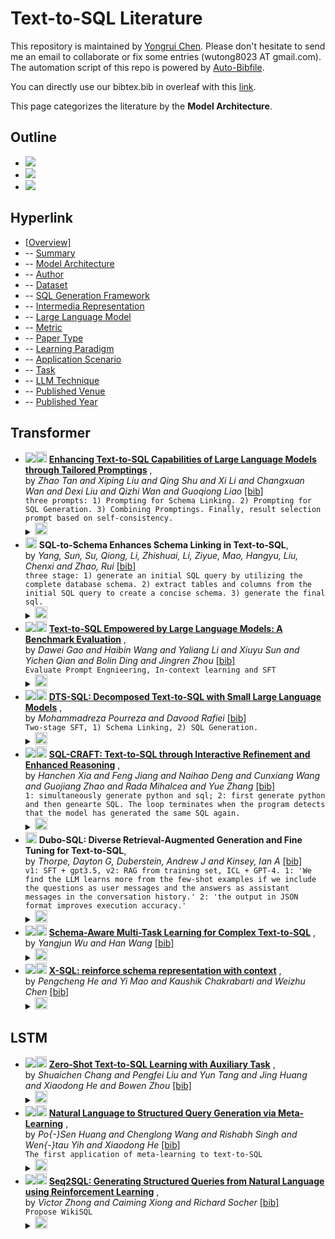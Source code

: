 # Text-to-SQL Literature 
This repository is maintained by [Yongrui Chen](). Please don't hesitate to send me an email to collaborate or fix some entries (wutong8023 AT gmail.com). 
The automation script of this repo is powered by [Auto-Bibfile](https://github.com/wutong8023/Auto-Bibfile.git).

You can directly use our bibtex.bib in overleaf with this [link]().

This page categorizes the literature by the **Model Architecture**.

## Outline 
- [![](https://img.shields.io/badge/Hyperlink-blue)](https://github.com/bahuia/Awesome_Text_to_SQL/blob/master/taxonomy/architecture/README.md#hyperlink)
- [![](https://img.shields.io/badge/Transformer-8-blue)](https://github.com/bahuia/Awesome_Text_to_SQL/blob/master/taxonomy/architecture/README.md#transformer)
- [![](https://img.shields.io/badge/LSTM-3-blue)](https://github.com/bahuia/Awesome_Text_to_SQL/blob/master/taxonomy/architecture/README.md#lstm)
## Hyperlink 
- [[Overview]](https://github.com/bahuia/Awesome_Text_to_SQL/blob/master/README.md)
-  -- [Summary](https://github.com/bahuia/Awesome_Text_to_SQL/blob/master/taxonomy/./)
-  -- [Model Architecture](https://github.com/bahuia/Awesome_Text_to_SQL/blob/master/taxonomy/architecture)
-  -- [Author](https://github.com/bahuia/Awesome_Text_to_SQL/blob/master/taxonomy/author)
-  -- [Dataset](https://github.com/bahuia/Awesome_Text_to_SQL/blob/master/taxonomy/dataset)
-  -- [SQL Generation Framework](https://github.com/bahuia/Awesome_Text_to_SQL/blob/master/taxonomy/framework)
-  -- [Intermedia Representation](https://github.com/bahuia/Awesome_Text_to_SQL/blob/master/taxonomy/intermedia)
-  -- [Large Language Model](https://github.com/bahuia/Awesome_Text_to_SQL/blob/master/taxonomy/llm)
-  -- [Metric](https://github.com/bahuia/Awesome_Text_to_SQL/blob/master/taxonomy/metric)
-  -- [Paper Type](https://github.com/bahuia/Awesome_Text_to_SQL/blob/master/taxonomy/paper_type)
-  -- [ Learning Paradigm](https://github.com/bahuia/Awesome_Text_to_SQL/blob/master/taxonomy/paradigm)
-  -- [Application Scenario](https://github.com/bahuia/Awesome_Text_to_SQL/blob/master/taxonomy/scenario)
-  -- [Task](https://github.com/bahuia/Awesome_Text_to_SQL/blob/master/taxonomy/task)
-  -- [LLM Technique](https://github.com/bahuia/Awesome_Text_to_SQL/blob/master/taxonomy/technique)
-  -- [Published Venue](https://github.com/bahuia/Awesome_Text_to_SQL/blob/master/taxonomy/venue)
-  -- [Published Year](https://github.com/bahuia/Awesome_Text_to_SQL/blob/master/taxonomy/year)

## Transformer

- [![](https://img.shields.io/badge/COLING-2024-blue)](https://aclanthology.org/2024.lrec-main.539)<a href="https://scholar.google.com.hk/scholar?q=Enhancing+Text-to-SQL+Capabilities+of+Large+Language+Models+through+Tailored+Promptings"><img src="https://img.shields.io/badge/-blue.svg?&logo=google-scholar&logoColor=white" height="18" align="bottom"></a> [**Enhancing Text-to-SQL Capabilities of Large Language Models through
Tailored Promptings**](https://aclanthology.org/2024.lrec-main.539) , <br> by *Zhao Tan and
Xiping Liu and
Qing Shu and
Xi Li and
Changxuan Wan and
Dexi Liu and
Qizhi Wan and
Guoqiong Liao* [[bib]](https://github.com/bahuia/Awesome_Text_to_SQL/blob/master/./bibtex.bib#L45-L86) <br>```three prompts: 1) Prompting for Schema Linking. 2) Prompting for SQL Generation. 3) Combining Promptings. Finally, result selection prompt based on self-consistency.
```</details><details><summary><img src=https://github.com/bahuia/Awesome_Text_to_SQL/blob/master/scripts/svg/copy_icon.png height="20" align="bottom"></summary><pre>```TanLSLWLWL24```
- <a href="https://scholar.google.com.hk/scholar?q=SQL-to-Schema+Enhances+Schema+Linking+in+Text-to-SQL"><img src="https://img.shields.io/badge/-blue.svg?&logo=google-scholar&logoColor=white" height="18" align="bottom"></a> **SQL-to-Schema Enhances Schema Linking in Text-to-SQL**, <br> by *Yang, Sun, Su, Qiong, Li, Zhishuai, Li, Ziyue, Mao, Hangyu, Liu, Chenxi and Zhao, Rui* [[bib]](https://github.com/bahuia/Awesome_Text_to_SQL/blob/master/./bibtex.bib#L89-L106) <br>```three stage: 1) generate an initial SQL query by utilizing the complete database schema. 2) extract tables and columns from the initial SQL query to create a concise schema. 3) generate the final sql.
```</details><details><summary><img src=https://github.com/bahuia/Awesome_Text_to_SQL/blob/master/scripts/svg/copy_icon.png height="20" align="bottom"></summary><pre>```yang2024sql```
- [![](https://img.shields.io/badge/VLDB-2024-blue)](https://www.vldb.org/pvldb/vol17/p1132-gao.pdf)<a href="https://scholar.google.com.hk/scholar?q=Text-to-SQL+Empowered+by+Large+Language+Models:+A+Benchmark+Evaluation"><img src="https://img.shields.io/badge/-blue.svg?&logo=google-scholar&logoColor=white" height="18" align="bottom"></a> [**Text-to-SQL Empowered by Large Language Models: A Benchmark Evaluation**](https://www.vldb.org/pvldb/vol17/p1132-gao.pdf) , <br> by *Dawei Gao and
Haibin Wang and
Yaliang Li and
Xiuyu Sun and
Yichen Qian and
Bolin Ding and
Jingren Zhou* [[bib]](https://github.com/bahuia/Awesome_Text_to_SQL/blob/master/./bibtex.bib#L110-L156) <br>```Evaluate Prompt Engnieering, In-context learning and SFT
```</details><details><summary><img src=https://github.com/bahuia/Awesome_Text_to_SQL/blob/master/scripts/svg/copy_icon.png height="20" align="bottom"></summary><pre>```pvldb-GaoWLSQDZ24```
- [![](https://img.shields.io/badge/CoRR-2024-blue)](https://doi.org/10.48550/arXiv.2402.01117)<a href="https://scholar.google.com.hk/scholar?q=DTS-SQL:+Decomposed+Text-to-SQL+with+Small+Large+Language+Models"><img src="https://img.shields.io/badge/-blue.svg?&logo=google-scholar&logoColor=white" height="18" align="bottom"></a> [**DTS-SQL: Decomposed Text-to-SQL with Small Large Language Models**](https://doi.org/10.48550/arXiv.2402.01117) , <br> by *Mohammadreza Pourreza and
Davood Rafiei* [[bib]](https://github.com/bahuia/Awesome_Text_to_SQL/blob/master/./bibtex.bib#L160-L195) <br>```Two-stage SFT, 1) Schema Linking, 2) SQL Generation.
```</details><details><summary><img src=https://github.com/bahuia/Awesome_Text_to_SQL/blob/master/scripts/svg/copy_icon.png height="20" align="bottom"></summary><pre>```abs-2402-01117```
- [![](https://img.shields.io/badge/CoRR-2024-blue)](https://doi.org/10.48550/arXiv.2402.14851)<a href="https://scholar.google.com.hk/scholar?q=SQL-CRAFT:+Text-to-SQL+through+Interactive+Refinement+and+Enhanced+Reasoning"><img src="https://img.shields.io/badge/-blue.svg?&logo=google-scholar&logoColor=white" height="18" align="bottom"></a> [**SQL-CRAFT: Text-to-SQL through Interactive Refinement and Enhanced
Reasoning**](https://doi.org/10.48550/arXiv.2402.14851) , <br> by *Hanchen Xia and
Feng Jiang and
Naihao Deng and
Cunxiang Wang and
Guojiang Zhao and
Rada Mihalcea and
Yue Zhang* [[bib]](https://github.com/bahuia/Awesome_Text_to_SQL/blob/master/./bibtex.bib#L275-L309) <br>```1: simultaneously generate python and sql; 2: first generate python and then genearte SQL. The loop terminates when the program detects that the model has generated the same SQL again.
```</details><details><summary><img src=https://github.com/bahuia/Awesome_Text_to_SQL/blob/master/scripts/svg/copy_icon.png height="20" align="bottom"></summary><pre>```journals-corr-abs-2402-14851```
- <a href="https://scholar.google.com.hk/scholar?q=Dubo-SQL:+Diverse+Retrieval-Augmented+Generation+and+Fine+Tuning+for+Text-to-SQL"><img src="https://img.shields.io/badge/-blue.svg?&logo=google-scholar&logoColor=white" height="18" align="bottom"></a> **Dubo-SQL: Diverse Retrieval-Augmented Generation and Fine Tuning for Text-to-SQL**, <br> by *Thorpe, Dayton G, Duberstein, Andrew J and Kinsey, Ian A* [[bib]](https://github.com/bahuia/Awesome_Text_to_SQL/blob/master/./bibtex.bib#L312-L331) <br>```v1: SFT + gpt3.5, v2: RAG from training set, ICL + GPT-4. 1: 'We find the LLM learns more from the few-shot examples if we include the questions as user messages and the answers as assistant messages in the conversation history.' 2: 'the output in JSON format improves execution accuracy.'
```</details><details><summary><img src=https://github.com/bahuia/Awesome_Text_to_SQL/blob/master/scripts/svg/copy_icon.png height="20" align="bottom"></summary><pre>```thorpe2024dubo```
- [![](https://img.shields.io/badge/CoRR-2024-blue)](https://doi.org/10.48550/arXiv.2403.09706)<a href="https://scholar.google.com.hk/scholar?q=Schema-Aware+Multi-Task+Learning+for+Complex+Text-to-SQL"><img src="https://img.shields.io/badge/-blue.svg?&logo=google-scholar&logoColor=white" height="18" align="bottom"></a> [**Schema-Aware Multi-Task Learning for Complex Text-to-SQL**](https://doi.org/10.48550/arXiv.2403.09706) , <br> by *Yangjun Wu and
Han Wang* [[bib]](https://github.com/bahuia/Awesome_Text_to_SQL/blob/master/./bibtex.bib#L334-L362) <br></details><details><summary><img src=https://github.com/bahuia/Awesome_Text_to_SQL/blob/master/scripts/svg/copy_icon.png height="20" align="bottom"></summary><pre>```journals-corr-abs-2403-09706```
- [![](https://img.shields.io/badge/CoRR-2019-blue)](http://arxiv.org/abs/1908.08113)<a href="https://scholar.google.com.hk/scholar?q=X-SQL:+reinforce+schema+representation+with+context"><img src="https://img.shields.io/badge/-blue.svg?&logo=google-scholar&logoColor=white" height="18" align="bottom"></a> [**X-SQL: reinforce schema representation with context**](http://arxiv.org/abs/1908.08113) , <br> by *Pengcheng He and
Yi Mao and
Kaushik Chakrabarti and
Weizhu Chen* [[bib]](https://github.com/bahuia/Awesome_Text_to_SQL/blob/master/./bibtex.bib#L656-L683) <br></details><details><summary><img src=https://github.com/bahuia/Awesome_Text_to_SQL/blob/master/scripts/svg/copy_icon.png height="20" align="bottom"></summary><pre>```journals-corr-abs-1908-08113```
## LSTM

- [![](https://img.shields.io/badge/AAAI-2020-blue)](https://aaai.org/ojs/index.php/AAAI/article/view/6246)<a href="https://scholar.google.com.hk/scholar?q=Zero-Shot+Text-to-SQL+Learning+with+Auxiliary+Task"><img src="https://img.shields.io/badge/-blue.svg?&logo=google-scholar&logoColor=white" height="18" align="bottom"></a> [**Zero-Shot Text-to-SQL Learning with Auxiliary Task**](https://aaai.org/ojs/index.php/AAAI/article/view/6246) , <br> by *Shuaichen Chang and
Pengfei Liu and
Yun Tang and
Jing Huang and
Xiaodong He and
Bowen Zhou* [[bib]](https://github.com/bahuia/Awesome_Text_to_SQL/blob/master/./bibtex.bib#L685-L714) <br></details><details><summary><img src=https://github.com/bahuia/Awesome_Text_to_SQL/blob/master/scripts/svg/copy_icon.png height="20" align="bottom"></summary><pre>```ChangLT0HZ20```
- [![](https://img.shields.io/badge/NAACL-2018-blue)](https://doi.org/10.18653/v1/n18-2115)<a href="https://scholar.google.com.hk/scholar?q=Natural+Language+to+Structured+Query+Generation+via+Meta-Learning"><img src="https://img.shields.io/badge/-blue.svg?&logo=google-scholar&logoColor=white" height="18" align="bottom"></a> [**Natural Language to Structured Query Generation via Meta-Learning**](https://doi.org/10.18653/v1/n18-2115) , <br> by *Po{-}Sen Huang and
Chenglong Wang and
Rishabh Singh and
Wen{-}tau Yih and
Xiaodong He* [[bib]](https://github.com/bahuia/Awesome_Text_to_SQL/blob/master/./bibtex.bib#L593-L624) <br>```The first application of meta-learning to text-to-SQL
```</details><details><summary><img src=https://github.com/bahuia/Awesome_Text_to_SQL/blob/master/scripts/svg/copy_icon.png height="20" align="bottom"></summary><pre>```HuangWSYH18```
- [![](https://img.shields.io/badge/CoRR-2017-blue)](http://arxiv.org/abs/1709.00103)<a href="https://scholar.google.com.hk/scholar?q=Seq2SQL:+Generating+Structured+Queries+from+Natural+Language+using+Reinforcement+Learning"><img src="https://img.shields.io/badge/-blue.svg?&logo=google-scholar&logoColor=white" height="18" align="bottom"></a> [**Seq2SQL: Generating Structured Queries from Natural Language using
Reinforcement Learning**](http://arxiv.org/abs/1709.00103) , <br> by *Victor Zhong and
Caiming Xiong and
Richard Socher* [[bib]](https://github.com/bahuia/Awesome_Text_to_SQL/blob/master/./bibtex.bib#L563-L590) <br>```Propose WikiSQL
```</details><details><summary><img src=https://github.com/bahuia/Awesome_Text_to_SQL/blob/master/scripts/svg/copy_icon.png height="20" align="bottom"></summary><pre>```abs-1709-00103```